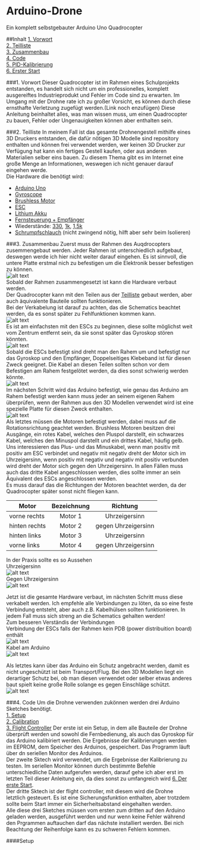 # Arduino-Drone
Ein komplett selbstgebauter Arduino Uno Quadrocopter

##Inhalt
[1. Vorwort](#Vorw)  
[2. Teilliste](#Teil)  
[3. Zusammenbau](#Zusa)  
[4. Code](#Code)  
[5. PID-Kalibrierung](#PID)  
[6. Erster Start](#Erst)  

###1. Vorwort<a name="Vorw"></a>
Dieser Quadrocopter ist im Rahmen eines Schulprojekts entstanden, es handelt sich nicht um ein professionelles,
komplett ausgereiftes Industrieprodukt und Fehler im Code sind zu erwarten. Im Umgang mit der Drohne rate ich zu großer Vorsicht,
es können durch diese ernsthafte Verletzung zugefügt werden.(Link noch enzufügen) Diese Anleitung beinhaltet alles, was man wissen
muss, um einen Quadrocopter zu bauen, Fehler oder Ungenauigkeiten können aber enthalten sein.

###2. Teilliste<a name="Teil"></a>
In meinem Fall ist das gesamte Drohnengestell mithilfe eines 3D Druckers entstanden, die dafür nötigen 3D Modelle sind repository
enthalten und können frei verwendet werden, wer keinen 3D Drucker zur Verfügung hat kann ein fertiges Gestell kaufen, oder aus 
anderen Materialien selber eins bauen. Zu diesem Thema gibt es im Internet eine große Menge an Informationen, weswegen ich nicht
genauer darauf eingehen werde.  
Die Hardware die benötigt wird:  
* [Arduino Uno]()
* [Gyroscope]()
* [Brushless Motor]()
* [ESC]()
* [Lithium Akku]()
* [Fernsteuerung + Empfänger]()
* Wiederstände: [330](), [1k](), [1,5k]()
* [Schrumpfschlauch]() (nicht zwingend nötig, hilft aber sehr beim Isolieren)

###3. Zusammenbau<a name="Zusa"><a/>
Zuerst muss der Rahmen des Auqdrocopters zusemmengebaut werden. Jeder Rahmen ist unterschiedlich aufgebaut, deswegen werde ich hier nicht weiter darauf eingehen. Es ist sinnvoll, die untere Platte erstmal nich zu befestigen um die Elektronik besser befestigen zu können.  
![alt text](https://github.com/StefanScheunemann/Arduino-Drone/blob/master/Dokumentation/DSC_0005.JPG)  
Sobald der Rahmen zusammengesetzt ist kann die Hardware verbaut werden.  
Der Quadrocopter kann mit den Teilen aus der [Teilliste](#Teil) gebaut werden, aber auch äquivalente Bauteile sollten funktionieren.  
Bei der Verkabelung ist darauf zu achten, das die Schematics beachtet werden, da es sonst später zu Fehlfunktionen kommen kann.  
![alt text](https://github.com/StefanScheunemann/Arduino-Drone/blob/master/Schematics.jpg)  
Es ist am einfachsten mit den ESCs zu beginnen, diese sollte möglichst weit vom Zentrum entfernt sein, da sie sonst später das Gyroskop stören könnten.  
![alt text](https://github.com/StefanScheunemann/Arduino-Drone/blob/master/Dokumentation/DSC_0007.JPG)  
Sobald die ESCs befestigt sind dreht man den Rahem um und befestigt nur das Gyroskop und den Empfänger, Doppelseitiges Klebeband ist für diesen Zweck geeignet. Die Kabel an diesen Teilen sollten schon vor dem Befestigen am Rahem festgelötet werden, da dies sonst schwierig werden könnte.  
![alt text](https://github.com/StefanScheunemann/Arduino-Drone/blob/master/Dokumentation/DSC_0003_16.JPG)  
Im nächsten Schritt wird das Arduino befestigt, wie genau das Arduino am Rahem befestigt werden kann muss jeder an seinem eigenen Rahem überprüfen, wenn der Rahmen aus den 3D Modellen verwendet wird ist eine spezielle Platte für diesen Zweck enthalten.  
![alt text](https://github.com/StefanScheunemann/Arduino-Drone/blob/master/Dokumentation/DSC_0002.JPG)  
Als letztes müssen die Motoren befestigt werden, dabei muss auf die Rotationsrichtung geachtet werden. Brushless Motoren besitzen drei Ausgänge, ein rotes Kabel, welches den Pluspol darstellt, ein schwarzes Kabel, welches den Minuspol darstellt und ein drittes Kabel, häufig gelb. Uns interessieren das Plus- und das Minuskabel, wenn man positiv mit positiv am ESC verbindet und negativ mit negativ dreht der Motor sich im Uhrzeigersinn, wenn positiv mit negativ und negativ mit positiv verbunden wird dreht der Motor sich gegen den Uhrzeigersinn. In allen Fällen muss auch das dritte Kabel angeschlossen werden, dies sollte immer an sein Äquivalent des ESCs angeschlossen werden.  
Es muss darauf das die Richtungen der Motoren beachtet werden, da der Quadrocopter später sonst nicht fliegen kann. 
  
| Motor         | Bezeichnung | Richtung            |
|---------------|:-----------:|:-------------------:|
| vorne rechts  | Motor 1     | Uhrzeigersinn       |
| hinten rechts | Motor 2     | gegen Uhrzeigersinn |
| hinten links  | Motor 3     | Uhrzeigersinn       |
| vorne links   | Motor 4     | gegen Uhrzeigersinn |  
  
In der Praxis sollte es so Aussehen  
Uhrzeigersinn  
![alt text]()  
Gegen Uhrzeigersinn  
![alt text]()  
  
Jetzt ist die gesamte Hardware verbaut, im nächsten Schritt muss diese verkabelt werden. Ich empfehle alle Verbindungen zu löten, da so eine feste Verbindung entsteht, aber auch z.B. Kabelhülsen sollten funktionieren. In jedem Fall muss sich streng an die Schematics gehalten werden!  
Zum besseren Verständis der Verbindungen  
Verbindung der ESCs falls der Rahmen kein PDB (power distribuition board) enthält  
![alt text](https://github.com/StefanScheunemann/Arduino-Drone/blob/master/Dokumentation/DSC_0005_11.JPG)  
Kabel am Arduino  
![alt text]()  
  
Als letztes kann über das Arduino ein Schutz angebracht werden, damit es nicht ungeschützt ist beim Transport/Flug. Bei den 3D Modellen liegt ein derartiger Schutz bei, ob man diesen verwendet oder selber etwas anderes baut spielt keine große Rolle solange es gegen Einschläge schützt.  
![alt text]()  
  
###4. Code<a name="Code"><a/>
Um die Drohne verwenden zukönnen werden drei Arduino Sketches benötigt.  
[1. Setup](#Setup)  
[2. Calibration](#Calib)  
[3. Flight Controller](#Flight)
Der erste ist ein Setup, in dem alle Bauteile der Drohne überprüft werden und sowohl die Fernbedienung, als auch das Gyroskop für das Arduino kalibiriert werden. Die Ergebnisse der Kalibrierungen werden im EEPROM, dem Speicher des Arduinos, gespeichert. Das Programm läuft über dn seriellen Monitor des Arduinos.    
Der zweite Sktech wird verwendet, um die Ergebnisse der Kalibrierung zu testen. Im seriellen Monitor können durch bestimmte Befehle unterschiedliche Daten aufgerufen werden, darauf gehe ich aber erst im letzten Teil dieser Anleitung ein, da dies sonst zu umfangreich wird [6. Der erste Start](#Erst).  
Der dritte Sktech ist der flight controller, mit diesem wird die Drohne letztlich gesteuert. Es ist eine Sicherungsfunktion enthalten, aber trotzdem sollte beim Start immer ein Sicherheitsabstand eingehalten werden.  
Alle diese drei Sketches müssen vom ersten zum dritten auf den Arduino geladen werden, ausgeführt werden und nur wenn keine Fehler während den Prgrammen auftauchen darf das nächste installiert werden. Bei nich Beachtung der Reihenfolge kann es zu schweren Fehlern kommen.  
  
####Setup<a name="Setup"><a/>

